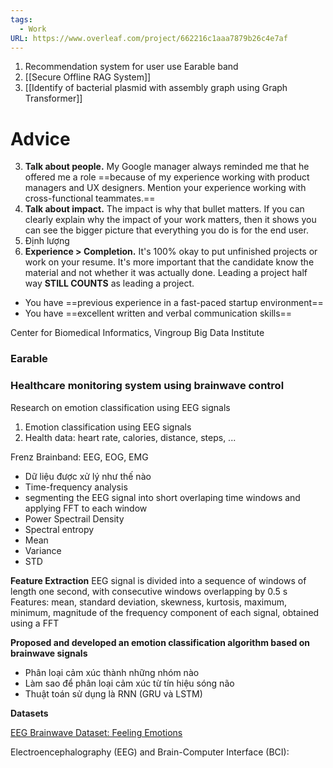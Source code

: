 ```yaml
---
tags:
  - Work
URL: https://www.overleaf.com/project/662216c1aaa7879b26c4e7af
---
```

1. Recommendation system for user use Earable band
2. [[Secure Offline RAG System]]
3. [[Identify of bacterial plasmid with assembly graph using Graph Transformer]]
# Advice

3. **Talk about people.** My Google manager always reminded me that he offered me a role ==because of my experience working with product managers and UX designers. Mention your experience working with cross-functional teammates.==
4. **Talk about impact.** The impact is why that bullet matters. If you can clearly explain why the impact of your work matters, then it shows you can see the bigger picture that everything you do is for the end user.
5. Định lượng
6. **Experience > Completion.** It's 100% okay to put unfinished projects or work on your resume. It's more important that the candidate know the material and not whether it was actually done. Leading a project half way **STILL COUNTS** as leading a project.

- You have ==previous experience in a fast-paced startup environment==
- You have ==excellent written and verbal communication skills==

Center for Biomedical Informatics, Vingroup Big Data Institute
### Earable

### Healthcare monitoring system using brainwave control

Research on emotion classification using EEG signals
1. Emotion classification using EEG signals
2. Health data: heart rate, calories, distance, steps, ...

Frenz Brainband: EEG, EOG, EMG

- Dữ liệu được xử lý như thế nào
- Time-frequency analysis
- segmenting the EEG signal into short overlaping time windows and applying FFT to each window
- Power Spectrail Density
- Spectral entropy
- Mean
- Variance
- STD

**Feature Extraction**
EEG signal is divided into a sequence of windows of length one second, with consecutive windows overlapping by 0.5 s
Features: mean, standard deviation, skewness, kurtosis, maximum, minimum, magnitude of the frequency component of each signal, obtained using a FFT

**Proposed and developed an emotion classification algorithm based on brainwave signals**
- Phân loại cảm xúc thành những nhóm nào
- Làm sao để phân loại cảm xúc từ tín hiệu sóng não
- Thuật toán sử dụng là RNN (GRU và LSTM)

**Datasets**

[EEG Brainwave Dataset: Feeling Emotions](https://www.kaggle.com/datasets/birdy654/eeg-brainwave-dataset-feeling-emotions)

Electroencephalography (EEG) and Brain-Computer Interface (BCI):